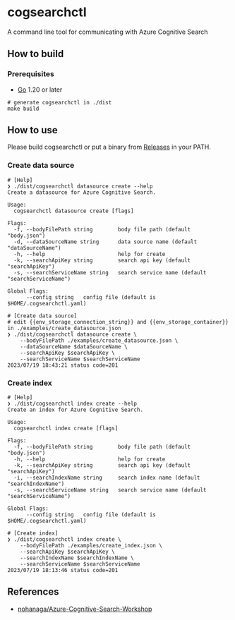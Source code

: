 # cogsearchctl
A command line tool for communicating with Azure Cognitive Search

## How to build

### Prerequisites
- [Go](https://golang.org/doc/install) 1.20 or later

```shell
# generate cogsearchctl in ./dist
make build
```

## How to use

Please build cogsearchctl or put a binary from [Releases](https://github.com/ks6088ts-labs/cogsearchctl/releases) in your PATH.

### Create data source

```shell
# [Help]
❯ ./dist/cogsearchctl datasource create --help
Create a datasource for Azure Cognitive Search.

Usage:
  cogsearchctl datasource create [flags]

Flags:
  -f, --bodyFilePath string        body file path (default "body.json")
  -d, --dataSourceName string      data source name (default "dataSourceName")
  -h, --help                       help for create
  -k, --searchApiKey string        search api key (default "searchApiKey")
  -s, --searchServiceName string   search service name (default "searchServiceName")

Global Flags:
      --config string   config file (default is $HOME/.cogsearchctl.yaml)

# [Create data source]
# edit {{env_storage_connection_string}} and {{env_storage_container}} in ./examples/create_datasource.json
❯ ./dist/cogsearchctl datasource create \
    --bodyFilePath ./examples/create_datasource.json \
    --dataSourceName $dataSourceName \
    --searchApiKey $searchApiKey \
    --searchServiceName $searchServiceName
2023/07/19 18:43:21 status code=201
```

### Create index

```shell
# [Help]
❯ ./dist/cogsearchctl index create --help
Create an index for Azure Cognitive Search.

Usage:
  cogsearchctl index create [flags]

Flags:
  -f, --bodyFilePath string        body file path (default "body.json")
  -h, --help                       help for create
  -k, --searchApiKey string        search api key (default "searchApiKey")
  -i, --searchIndexName string     search index name (default "searchIndexName")
  -s, --searchServiceName string   search service name (default "searchServiceName")

Global Flags:
      --config string   config file (default is $HOME/.cogsearchctl.yaml)

# [Create index]
❯ ./dist/cogsearchctl index create \
    --bodyFilePath ./examples/create_index.json \
    --searchApiKey $searchApiKey \
    --searchIndexName $searchIndexName \
    --searchServiceName $searchServiceName
2023/07/19 18:13:46 status code=201
```

## References

- [nohanaga/Azure-Cognitive-Search-Workshop](https://github.com/nohanaga/Azure-Cognitive-Search-Workshop)

